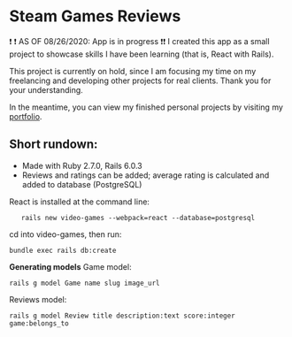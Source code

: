# Steam Games Reviews

:exclamation: :exclamation: AS OF 08/26/2020: App is in progress :exclamation::exclamation:
I created this app as a small project to showcase skills I have been learning (that is, React with Rails). 

This project is currently on hold, since I am focusing my time on my freelancing and developing other projects for real clients. Thank you for your understanding.

In the meantime, you can view my finished personal projects by visiting my [portfolio](https://toriecr.github.io/).

## Short rundown:

 - Made with Ruby 2.7.0, Rails 6.0.3
 - Reviews and ratings can be added; average rating is calculated and added to database (PostgreSQL)

React is installed at the command line:
 
 ```
    rails new video-games --webpack=react --database=postgresql
```

cd into video-games, then run:
```
bundle exec rails db:create
```

**Generating models**
Game model:
```
rails g model Game name slug image_url
```
Reviews model:
```
rails g model Review title description:text score:integer game:belongs_to
```


